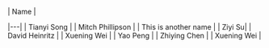 | Name | 

|---|
| Tianyi Song  | 
| Mitch Phillipson | 
| This is another name |
| Ziyi Su|
| David Heinritz |
| Xuening Wei |
| Yao Peng |
| Zhiying Chen |
| Xuening Wei |

